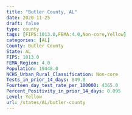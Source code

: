 ```yaml
---
title: "Butler County, AL"
date: 2020-11-25
draft: false
type: county
tags: [FIPS:1013.0,FEMA:4.0,Non-core,Yellow]
categories: [AL]
County: Butler County
State: AL
FIPS: 1013.0
FEMA_Region: 4.0
Population: 19448.0
NCHS_Urban_Rural_Classification: Non-core
Tests_in_prior_14_days: 849.0
Fourteen_day_test_rate_per_100000: 4365.0
Percent_Positivity_in_prior_14_days: 0.095
Level: Yellow
url: /states/AL/butler-county
---
```



